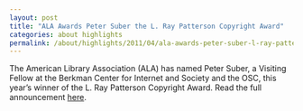 ```yaml
---
layout: post
title: "ALA Awards Peter Suber the L. Ray Patterson Copyright Award"
categories: about highlights
permalink: /about/highlights/2011/04/ala-awards-peter-suber-l-ray-patterson-copyright-award/index.html
---
```

<p>The American Library Association (<span class="caps" style="padding: 0px; margin: 0px;">ALA</span>) has&nbsp;named Peter Suber, a&nbsp;Visiting Fellow at the Berkman Center for Internet and Society and the OSC, this year’s winner of the L. Ray Patterson Copyright&nbsp;Award. Read the full announcement <a href="http://ala.org/ala/newspresscenter/news/pr.cfm?id=6838" target="_blank">here</a>.</p>